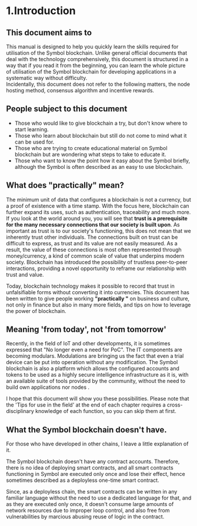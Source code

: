 # 1.Introduction

## This document aims to

This manual is designed to help you quickly learn the skills required for utilisation of the Symbol blockchain. Unlike general official documents that deal with the technology comprehensively, this document is structured in a way that if you read it from the beginning, you can learn the whole picture of utilisation of the Symbol blockchain for developing applications in a systematic way without difficulty.  
Incidentally, this document does not refer to the following matters, the node hosting method, consensus algorithm and incentive rewards.

## People subject to this document

- Those who would like to give blockchain a try, but don't know where to start learning.
- Those who learn about blockchain but still do not come to mind what it can be used for.
- Those who are trying to create educational material on Symbol blockchain but are wondering what steps to take to educate it.
- Those who want to know the point how it easy about the Symbol briefly, although the Symbol is often described as an easy to use blockchain.

## What does "practically" mean?

The minimum unit of data that configures a blockchain is not a currency, but a proof of existence with a time stamp. With the focus here, blockchain can further expand its uses, such as authentication, traceability and much more. If you look at the world around you, you will see that **trust is a prerequisite for the many necessary connections that our society is built upon**. As important as trust is to our society's functioning, this does not mean that we inherently trust other individuals. The connections built on trust can be difficult to express, as trust and its value are not easily measured. As a result, the value of these connections is most often represented through money/currency, a kind of common scale of value that underpins modern society. Blockchain has introduced the possibility of trustless peer-to-peer interactions, providing a novel opportunity to reframe our relationship with trust and value.

Today, blockchain technology makes it possible to record that trust in unfalsifiable forms without converting it into currencies. This document has been written to give people working **"practically "** on business and culture, not only in finance but also in many more fields, and tips on how to leverage the power of blockchain.

## Meaning 'from today', not 'from tomorrow'

Recently, in the field of IoT and other developments, it is sometimes expressed that "No longer even a need for PoC". The IT components are becoming modulars. Modulations are bringing us the fact that even a trial device can be put into operation without any modification.
The Symbol blockchain is also a platform which allows the configured accounts and tokens to be used as a highly secure intelligence infrastructure as it is, with an available suite of tools provided by the community, without the need to build own applications nor nodes .

I hope that this document will show you these possibilities. Please note that the 'Tips for use in the field' at the end of each chapter requires a cross-disciplinary knowledge of each function, so you can skip them at first.

## What the Symbol blockchain doesn't have.

For those who have developed in other chains, I leave a little explanation of it.

The Symbol blockchain doesn't have any contract accounts. Therefore, there is no idea of deploying smart contracts, and all smart contracts functioning in Symbol are executed only once and lose their effect, hence sometimes described as a deployless one-time smart contract.

Since, as a deployless chain, the smart contracts can be written in any familiar language without the need to use a dedicated language for that, and as they are executed only once, it doesn't consume large amounts of network resources due to improper loop control, and also free from vulnerabilities by marcious abusing reuse of logic in the contract.
